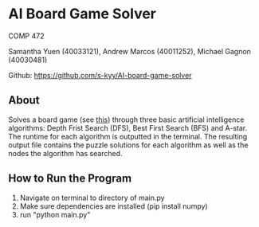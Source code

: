 # AI Board Game Solver
COMP 472 

Samantha Yuen (40033121), Andrew Marcos (40011252), Michael Gagnon (40030481)

Github: https://github.com/s-kyy/AI-board-game-solver

## About
Solves a board game (see [this](https://tinyurl.com/y6bfgsvd)) through three basic artificial intelligence algorithms: Depth Frist Search (DFS), Best First Search (BFS) and A-star. The runtime for each algorithm is outputted in the terminal. The resulting output file contains the puzzle solutions for each algorithm as well as the nodes the algorithm has searched. 

## How to Run the Program
1. Navigate on terminal to directory of main.py
2. Make sure dependencies are installed (pip install numpy)
3. run "python main.py"
